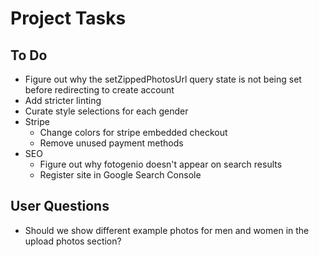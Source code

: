 # Project Tasks

## To Do
- Figure out why the setZippedPhotosUrl query state is not being set before redirecting to create account
- Add stricter linting
- Curate style selections for each gender
- Stripe
  - Change colors for stripe embedded checkout
  - Remove unused payment methods
- SEO
  - Figure out why fotogenio doesn't appear on search results
  - Register site in Google Search Console

## User Questions
- Should we show different example photos for men and women in the upload photos section?
